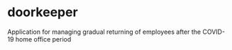 # doorkeeper
Application for managing gradual returning of employees after the COVID-19 home office period

